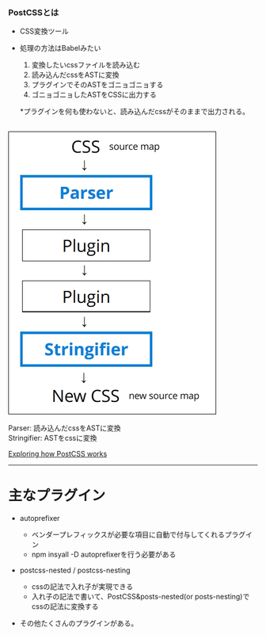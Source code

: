 ### PostCSSとは

- CSS変換ツール

- 処理の方法はBabelみたい
    1. 変換したいcssファイルを読み込む
    2. 読み込んだcssをASTに変換
    3. プラグインでそのASTをゴニョゴニョする
    4. ゴニョゴニョしたASTをCSSに出力する  

    *プラグインを何も使わないと、読み込んだcssがそのままで出力される。

<br>

<img src="./img/postcss.jpg"/>

Parser: 読み込んだcssをASTに変換  
Stringifier: ASTをcssに変換  

[Exploring how PostCSS works](https://subscription.packtpub.com/book/web-development/9781785885891/1/ch01lvl1sec13/exploring-how-postcss-works)

---

# 主なプラグイン

- autoprefixer
    - ベンダープレフィックスが必要な項目に自動で付与してくれるプラグイン
    - npm insyall -D autoprefixerを行う必要がある

- postcss-nested / postcss-nesting
    - cssの記法で入れ子が実現できる
    - 入れ子の記法で書いて、PostCSS&posts-nested(or posts-nesting)でcssの記法に変換する

- その他たくさんのプラグインがある。
